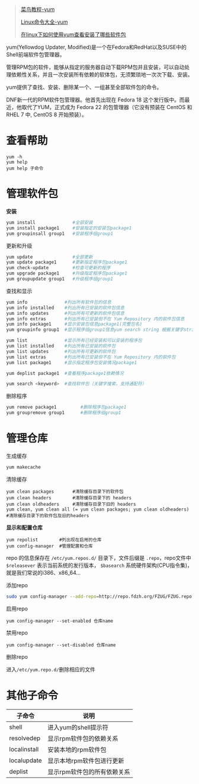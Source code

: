 > [菜鸟教程-yum](http://www.runoob.com/linux/linux-yum.html)
> 
> [Linux命令大全-yum](http://man.linuxde.net/yum)
>
> [在linux下如何使用yum查看安装了哪些软件包](https://blog.csdn.net/wenwenxiong/article/details/51785221)

yum(Yellowdog Updater, Modified)是一个在Fedora和RedHat以及SUSE中的Shell前端软件包管理器。

管理RPM包的软件，能够从指定的服务器自动下载RPM包并且安装，可以自动处理依赖性关系，并且一次安装所有依赖的软体包，无须繁琐地一次次下载、安装。

yum提供了查找、安装、删除某一个、一组甚至全部软件包的命令。

DNF新一代的RPM软件包管理器。他首先出现在 Fedora 18 这个发行版中。而最近，他取代了YUM，正式成为 Fedora 22 的包管理器（它没有预装在 CentOS 和 RHEL 7 中, CentOS 8 开始预装）。

# 查看帮助
```
yum -h
yum help
yum help 子命令
```

# 管理软件包

**安装** 
```bash
yum install              #全部安装
yum install package1     #安装指定的安装包package1
yum groupinsall group1   #安装程序组group1
```

更新和升级
```bash
yum update               #全部更新
yum update package1      #更新指定程序包package1
yum check-update         #检查可更新的程序
yum upgrade package1     #升级指定程序包package1
yum groupupdate group1   #升级程序组group1
```

查找和显示
```bash
yum info              #列出所有软件包的信息
yum info installed    #列出所有已安装的软件包信息
yum info updates      #列出所有可更新的软件包信息
yum info extras       #列出所有已安装但不在 Yum Repository 内的软件包信息
yum info package1     #显示安装包信息package1(完整包名)
yum groupinfo group1  #显示程序组group1信息yum search string 根据关键字string查找安装包

yum list              #显示所有已经安装和可以安装的程序包
yum list installed    #列出所有已安装的软件包
yum list updates      #列出所有可更新的软件包
yum list extras       #列出所有已安装但不在 Yum Repository 内的软件包
yum list package1     #显示指定程序包安装情况package1

yum deplist package1  #查看程序package1依赖情况

yum search <keyword>  #查找软件包（关键字搜索，支持通配符）
```

删除程序
```bash
yum remove package1         #删除程序包package1
yum groupremove group1      #删除程序组group1
```
# 管理仓库

生成缓存
```bash
yum makecache
```

清除缓存
```
yum clean packages       #清除缓存目录下的软件包
yum clean headers        #清除缓存目录下的 headers
yum clean oldheaders     #清除缓存目录下旧的 headers
yum clean, yum clean all (= yum clean packages; yum clean oldheaders) #清除缓存目录下的软件包及旧的headers
```

**显示和配置仓库**
```
yum repolist        #列出现在启用的仓库
yum config-manager  #管理配置和仓库
```

repo 的信息保存在 `/etc/yum.repos.d/` 目录下，文件后缀是 `.repo`，repo文件中 `$releasever` 表示当前系统的发行版本， `$basearch` 系统硬件架构(CPU指令集)，就是我们常说的i386、x86_64...

添加repo
```bash
sudo yum config-manager --add-repo=http://repo.fdzh.org/FZUG/FZUG.repo
```

启用repo
```
yum config-manager --set-enabled 仓库name
```

禁用repo
```
yum config-manager --set-disabled 仓库name
```

删除repo

进入`/etc/yum.repo.d/`删除相应的文件


# 其他子命令

| 子命令 | 说明 |
|---|---|
| shell | 进入yum的shell提示符 |
| resolvedep | 显示rpm软件包的依赖关系 |
| localinstall | 安装本地的rpm软件包 |
| localupdate | 显示本地rpm软件包进行更新 |
| deplist | 显示rpm软件包的所有依赖关系 |

